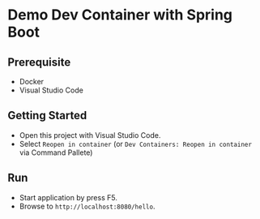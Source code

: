 # Demo Dev Container with Spring Boot

## Prerequisite
- Docker
- Visual Studio Code

## Getting Started
- Open this project with Visual Studio Code.
- Select `Reopen in container` (or `Dev Containers: Reopen in container` via Command Pallete)

## Run
- Start application by press F5.
- Browse to `http://localhost:8080/hello`.